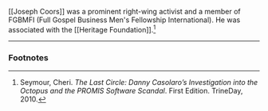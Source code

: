 [[Joseph Coors]] was a prominent right-wing activist and a member of FGBMFI (Full Gospel Business Men's Fellowship International). He was associated with the [[Heritage Foundation]].[^1]

---
### Footnotes

[^1]: Seymour, Cheri. *The Last Circle: Danny Casolaro’s Investigation into the Octopus and the PROMIS Software Scandal*. First Edition. TrineDay, 2010.